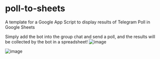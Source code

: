 # poll-to-sheets
A template for a Google App Script to display results of Telegram Poll in Google Sheets

Simply add the bot into the group chat and send a poll, and the results will be collected by the bot in a spreadsheet!
![image](https://user-images.githubusercontent.com/39022090/224558169-390a0267-fba5-40e1-ad91-d4e4d11400e9.png)

![image](https://user-images.githubusercontent.com/39022090/224558142-ee329d39-e3ea-466e-a6b6-c407d872adc7.png)
